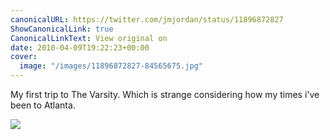```yaml
---
canonicalURL: https://twitter.com/jmjordan/status/11896872827
ShowCanonicalLink: true
CanonicalLinkText: View original on
date: 2010-04-09T19:22:23+00:00
cover:
  image: "/images/11896872827-84565675.jpg"
---
```

My first trip to The Varsity. Which is strange considering how my times i've been to Atlanta.  

![](/images/11896872827-84565675.jpg)